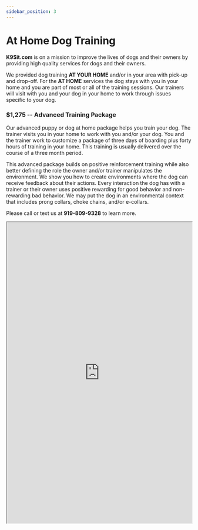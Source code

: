 ```yaml
---
sidebar_position: 3
---
```

# At Home Dog Training
**K9Sit.com** is on a mission to improve the lives of dogs and their owners by
providing high quality services for dogs and their owners.

We provided dog training **AT YOUR HOME** and/or in your area with pick-up and
drop-off. For the **AT HOME** services the dog stays with you in your home and
you are part of most or all of the training sessions. Our trainers will visit
with you and your dog in your home to work through issues specific to your dog.

### $1,275 -- Advanced Training Package
Our advanced puppy or dog at home package helps you train your dog. The trainer
visits you in your home to work with you and/or your dog. You and the trainer
work to customize a package of three days of boarding plus forty hours of
training in your home. This training is usually delivered over the course of a
three month period.

This advanced package builds on positive reinforcement training while also
better defining the role the owner and/or trainer manipulates the environment.
We show you how to create environments where the dog can receive feedback about
their actions. Every interaction the dog has with a trainer or their owner uses
positive rewarding for good behavior and non-rewarding bad behavior. We may put
the dog in an environmental context that includes prong collars, choke chains,
and/or e-collars. 

Please call or text us at **919-809-9328** to learn more.

<iframe
allowfullscreen
height="818"
src="https://www.youtube.com/embed/_K2mzTtiPeU"
title="Aversions from the environment"
width="100%"
/>
